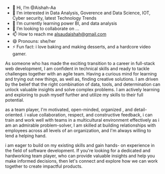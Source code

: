 - 👋 Hi, I’m @Aishah-Aa
- 👀 I’m interested in Data Analysis, Goverence and Data Science, IOT, Cyber security, latest Technology Trends
- 🌱 I’m currently learning power BI, and data analysis  
- 💞️ I’m looking to collaborate on ...
- 📫 How to reach me alsaudaishah@gmail.com 
- 😄 Pronouns: she/her
- ⚡ Fun fact: i love baking and making desserts, and a hardcore video gamer. 

<!---
Aishah-Aa/Aishah-Aa is a ✨ special ✨ repository because its `README.md` (this file) appears on your GitHub profile.
You can click the Preview link to take a look at your changes.
--->
As someone who has made the exciting transition to a career in full-stack web development, I am confident in technical skills and ready to tackle challenges together with an agile team. Having a curious mind for learning and trying out new things, as well as, finding creative solutions. I am driven by the belief that the right combination of data, tools, and determination can unlock valuable insights and solve complex problems. I am actively learning and exploring to push myself further and utilize my skills to their full potential.

as a team player, I'm motivated, open-minded, organized , and detail-oriented. i value collaboration, respect, and constructive feedback, i can train and work well with teams in a multicultural environment effectively as i am an admirable problem-solver, I am skilled at building relationships with employees across all levels of an organization, and I'm always willing to lend a helping hand.


i am eager to build on my existing skills and gain hands- on experience in the field of software development. If you're looking for a dedicated and hardworking team player, who can provide valuable insights and help you make informed decisions, then let's connect and explore how we can work together to create impactful products.
